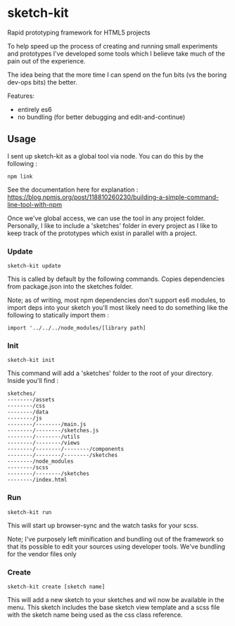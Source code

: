 # sketch-kit
Rapid prototyping framework for HTML5 projects

To help speed up the process of creating and running small experiments and prototypes I've developed some tools which I believe take much of the pain out of the experience.

The idea being that the more time I can spend on the fun bits (vs the boring dev-ops bits) the better.

Features:
- entirely es6
- no bundling (for better debugging and edit-and-continue)

## Usage

I sent up sketch-kit as a global tool via node. You can do this by the following :

`npm link`

See the documentation here for explanation : https://blog.npmjs.org/post/118810260230/building-a-simple-command-line-tool-with-npm

Once we've global access, we can use the tool in any project folder. Personally, I like to include a 'sketches' folder in every project as I like to keep track of the prototypes which exist in parallel with a project.

### Update

`sketch-kit update`

This is called by default by the following commands. Copies dependencies from package.json into the sketches folder.

Note; as of writing, most npm dependencies don't support es6 modules, to import deps into your sketch you'll most likely need to do something like the following to statically import them :

```
import '../../../node_modules/[library path]
```

### Init

`sketch-kit init`

This command will add a 'sketches' folder to the root of your directory. Inside you'll find :

```
sketches/
--------/assets
--------/css
--------/data
--------/js
--------/--------/main.js
--------/--------/sketches.js
--------/--------/utils
--------/--------/views
--------/--------/--------/components
--------/--------/--------/sketches
--------/node_modules
--------/scss
--------/--------/sketches
--------/index.html
```

### Run

`sketch-kit run`

This will start up browser-sync and the watch tasks for your scss.

Note; I've purposely left minification and bundling out of the framework so that its possible to edit your sources using developer tools. We've bundling for the vendor files only

### Create

`sketch-kit create [sketch name]`

This will add a new sketch to your sketches and wil now be available in the menu. This sketch includes the base sketch view template and a scss file with the sketch name being used as the css class reference.